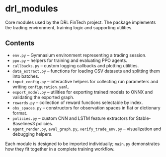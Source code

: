 # drl_modules

Core modules used by the DRL FinTech project. The package implements the trading environment, training logic and supporting utilities.

## Contents

- `env.py` – Gymnasium environment representing a trading session.
- `ppo.py` – helpers for training and evaluating PPO agents.
- `callbacks.py` – custom logging callbacks and plotting utilities.
- `data_extract.py` – functions for loading CSV datasets and splitting them into batches.
- `input_config.py` – interactive helpers for collecting run parameters and writing `configuration.yaml`.
- `export_model.py` – utilities for exporting trained models to ONNX and validating the exported graph.
- `rewards.py` – collection of reward functions selectable by index.
- `obs_spaces.py` – constructors for observation spaces in flat or dictionary format.
- `policies.py` – custom CNN and LSTM feature extractors for Stable-Baselines3 policies.
- `agent_render.py`, `eval_graph.py`, `verify_trade_env.py` – visualization and debugging helpers.

Each module is designed to be imported individually; `main.py` demonstrates how they fit together in a complete training workflow.
